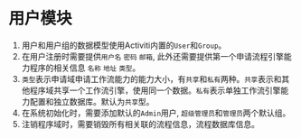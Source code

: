 # 用户模块 #
1. 用户和用户组的数据模型使用Activiti内置的`User`和`Group`。
2. 在用户注册时需要提供`用户名` `密码` `邮箱`, 此外还需要提供第一个申请流程引擎能力程序的相关信息 `名称` `地址` `类型`。
3. `类型`表示申请域申请工作流能力的能力大小，有`共享`和`私有`两种。`共享`表示和其他程序域共享一个工作流引擎，使用同一个数据。`私有`表示单独工作流引擎能力配置和独立数据库。默认为`共享`型。
4. 在系统初始化时，需要添加默认的`Admin`用户, `超级管理员`和`管理员`两个默认组。
5. 注销程序域时，需要销毁所有相关联的流程信息，流程数据库信息。
